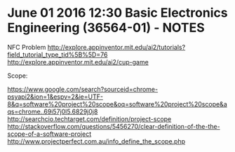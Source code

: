 # June 01 2016 12:30 Basic Electronics Engineering (36564-01) - NOTES


NFC Problem
http://explore.appinventor.mit.edu/ai2/tutorials?field_tutorial_type_tid%5B%5D=76
http://explore.appinventor.mit.edu/ai2/cup-game

Scope:

https://www.google.com/search?sourceid=chrome-psyapi2&ion=1&espv=2&ie=UTF-8&q=software%20project%20scope&oq=software%20project%20scope&aqs=chrome..69i57j0l5.6829j0j8
http://searchcio.techtarget.com/definition/project-scope
http://stackoverflow.com/questions/5456270/clear-definition-of-the-the-scope-of-a-software-project
http://www.projectperfect.com.au/info_define_the_scope.php
